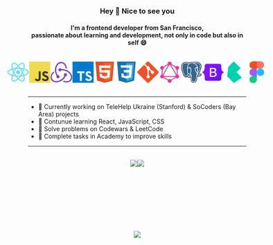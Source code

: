 <h3 align="center">Hey 👋 Nice to see you</h2>
<h4 align="center">I'm a frontend developer from San Francisco, <br> passionate about learning and development, not only in code but also in self 😄 </h3> 
<br>
<div style="display: flex; justify-content: center;" align="center">
 <img src="https://github.com/HannieA/hannieA/blob/master/icons/react-original.svg" width="50px">
 <img src="https://github.com/HannieA/hannieA/blob/master/icons/javascript-original.svg" width="50px" >
 <img src="https://github.com/HannieA/hannieA/blob/master/icons/redux-original.svg" width="50px" >
 <img src="https://github.com/devicons/devicon/blob/master/icons/typescript/typescript-original.svg" width="50px" >
 <img src="https://github.com/HannieA/hannieA/blob/master/icons/html5-original.svg" width="50px" >
 <img src="https://github.com/HannieA/hannieA/blob/master/icons/css3-original.svg" width="50px" >
 <img src="https://github.com/HannieA/hannieA/blob/master/icons/git-original.svg" width="50px" >
 <img src="https://github.com/HannieA/hannieA/blob/master/icons/graphql-plain.svg" width="50px" >
 <img src="https://github.com/HannieA/hannieA/blob/master/icons/postgresql-original.svg" width="50px" >
 <img src="https://github.com/HannieA/hannieA/blob/master/icons/bootstrap-original.svg" width="50px" >
 <img src="https://github.com/HannieA/hannieA/blob/master/icons/bulma-plain.svg" width="50px" >
 <img src="https://github.com/HannieA/hannieA/blob/master/icons/figma-original.svg" width="50px" >
</div>
<br>

---

 - 🔭 Currently working on TeleHelp Ukraine (Stanford) & SoCoders (Bay Area) projects
 - 🌱 Contunue learning React, JavaScript, CSS
 - 🤔 Solve problems on Codewars & LeetCode
 - 👯 Complete tasks in Academy to improve skills

---

<br>
<div style="display: flex; justify-content: center;" align="center">
<img src="https://github-readme-stats.vercel.app/api?username=hannieA&hide=stars,issues&show_icons=true&theme=dracula&rank_icon=github" height="150px"/> <img src="https://github-readme-stats.vercel.app/api/top-langs/?username=anuraghazra&hide_progress=false&langs_count=4&theme=dracula" height="150px"/>
</div>


<p align="center"><img src="https://github-readme-streak-stats.herokuapp.com?user=HannieA&theme=aura-dark&exclude_days=Sun%2CSat" width="600px"></p>

